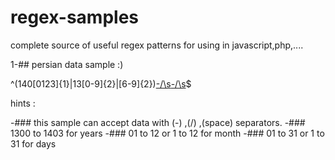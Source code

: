 # regex-samples
complete source of useful regex patterns for using in javascript,php,....

1-## persian data sample :)
 
^(140[0123]{1}|13[0-9]{2}|[6-9]{2})[-/\s](0?[1-9]|1[012])[-/\s](0?[1-9]|[12][0-9]|3[01])$

hints :

-### this sample can accept data with (-) ,(/) ,(space) separators.
-### 1300 to 1403 for years
-### 01 to 12 or 1 to 12 for month
-### 01 to 31 or 1 to 31 for days
